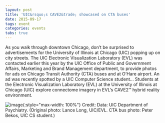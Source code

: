 ```yaml
---
layout: post
title: 'UIC&rsquo;s CAVE2&trade; showcased on CTA buses'
date: 2015-09-17
tags: event
categories: events
tabs: true
---
```


As you walk through downtown Chicago, don&rsquo;t be surprised to advertisements for the University of Illinois at Chicago (UIC) popping up on city streets. The UIC Electronic Visualization Laboratory (EVL) was contacted earlier this year by the UIC Office of Public and Government Affairs, Marketing and Brand Management department, to provide photos for ads on Chicago Transit Authority (CTA) buses and at O&rsquo;Hare airport. An ad was recently spotted by a UIC Computer Science student...
Students at the Electronic Visualization Laboratory (EVL) at the University of Illinois at Chicago (UIC) explore connectome imagery in EVL&rsquo;s CAVE2&trade; hybrid reality environment.

![image](https://www.evl.uic.edu/output/originals/evl_ctabus.jpg-srcw.jpg){:style="max-width: 100%"}
Credit: Data: UIC Department of Psychiatry. (Original photo: Lance Long, UIC/EVL. CTA bus photo: Peter Bekos, UIC CS student.)

